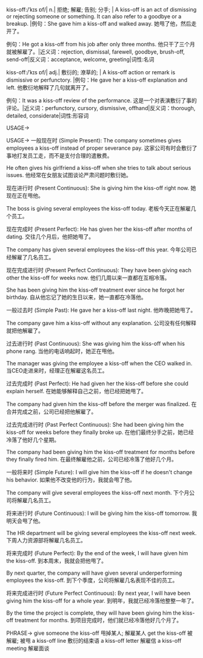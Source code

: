 kiss-off:/ˈkɪs ɒf/| n.| 拒绝; 解雇; 告别; 分手; | A kiss-off is an act of dismissing or rejecting someone or something. It can also refer to a goodbye or a breakup. |例句：She gave him a kiss-off and walked away. 她甩了他，然后走开了。

例句：He got a kiss-off from his job after only three months. 他只干了三个月就被解雇了。|近义词：rejection, dismissal, farewell, goodbye, brush-off, send-off|反义词：acceptance, welcome, greeting|词性:名词

kiss-off:/ˈkɪs ɒf/| adj.| 敷衍的; 潦草的; | A kiss-off action or remark is dismissive or perfunctory. |例句：He gave her a kiss-off explanation and left. 他敷衍地解释了几句就离开了。


例句：It was a kiss-off review of the performance. 这是一个对表演敷衍了事的评论。|近义词：perfunctory, cursory, dismissive, offhand|反义词：thorough, detailed, considerate|词性:形容词


USAGE->

USAGE->
一般现在时 (Simple Present):
The company sometimes gives employees a kiss-off instead of proper severance pay.  这家公司有时会敷衍了事地打发员工走，而不是支付合理的遣散费。

He often gives his girlfriend a kiss-off when she tries to talk about serious issues. 他经常在女朋友试图谈论严肃问题时敷衍她。


现在进行时 (Present Continuous):
She is giving him the kiss-off right now. 她现在正在甩他。

The boss is giving several employees the kiss-off today. 老板今天正在解雇几个员工。


现在完成时 (Present Perfect):
He has given her the kiss-off after months of dating.  交往几个月后，他把她甩了。

The company has given several employees the kiss-off this year. 今年公司已经解雇了几名员工。


现在完成进行时 (Present Perfect Continuous):
They have been giving each other the kiss-off for weeks now. 他们几周以来一直都在互相冷落。

She has been giving him the kiss-off treatment ever since he forgot her birthday. 自从他忘记了她的生日以来，她一直都在冷落他。


一般过去时 (Simple Past):
He gave her a kiss-off last night. 他昨晚把她甩了。

The company gave him a kiss-off without any explanation. 公司没有任何解释就把他解雇了。


过去进行时 (Past Continuous):
She was giving him the kiss-off when his phone rang. 当他的电话响起时，她正在甩他。

The manager was giving the employee a kiss-off when the CEO walked in. 当CEO走进来时，经理正在解雇这名员工。


过去完成时 (Past Perfect):
He had given her the kiss-off before she could explain herself. 在她能够解释自己之前，他已经把她甩了。

The company had given him the kiss-off before the merger was finalized. 在合并完成之前，公司已经把他解雇了。



过去完成进行时 (Past Perfect Continuous):
She had been giving him the kiss-off for weeks before they finally broke up. 在他们最终分手之前，她已经冷落了他好几个星期。

The company had been giving him the kiss-off treatment for months before they finally fired him. 在最终解雇他之前，公司已经冷落了他好几个月。


一般将来时 (Simple Future):
I will give him the kiss-off if he doesn't change his behavior. 如果他不改变他的行为，我就会甩了他。

The company will give several employees the kiss-off next month. 下个月公司将解雇几名员工。


将来进行时 (Future Continuous):
I will be giving him the kiss-off tomorrow. 我明天会甩了他。

The HR department will be giving several employees the kiss-off next week.  下周人力资源部将解雇几名员工。



将来完成时 (Future Perfect):
By the end of the week, I will have given him the kiss-off. 到本周末，我就会把他甩了。

By next quarter, the company will have given several underperforming employees the kiss-off. 到下个季度，公司将解雇几名表现不佳的员工。


将来完成进行时 (Future Perfect Continuous):
By next year, I will have been giving him the kiss-off for a whole year. 到明年，我就已经冷落他整整一年了。

By the time the project is complete, they will have been giving him the kiss-off treatment for months. 到项目完成时，他们就已经冷落他好几个月了。



PHRASE->
give someone the kiss-off  甩掉某人; 解雇某人
get the kiss-off  被解雇; 被甩
a kiss-off line  敷衍的结束语
a kiss-off letter  解雇信
a kiss-off meeting  解雇面谈
